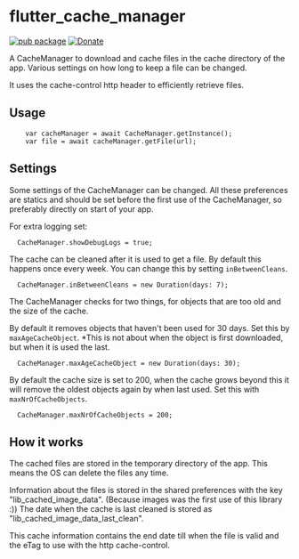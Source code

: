 # flutter_cache_manager

[![pub package](https://img.shields.io/pub/v/flutter_cache_manager.svg)](https://pub.dartlang.org/packages/flutter_cache_manager)
[![Donate](https://img.shields.io/badge/Donate-PayPal-green.svg)](https://www.paypal.me/renefloor)

A CacheManager to download and cache files in the cache directory of the app. Various settings on how long to keep a file can be changed.

It uses the cache-control http header to efficiently retrieve files.

## Usage

```
    var cacheManager = await CacheManager.getInstance();
    var file = await cacheManager.getFile(url);
```


## Settings
Some settings of the CacheManager can be changed.
All these preferences are statics and should be set before the first use of the CacheManager, so preferably directly on start of your app.

For extra logging set:
```
  CacheManager.showDebugLogs = true;
```

The cache can be cleaned after it is used to get a file. By default this happens once every week. You can change this by setting `inBetweenCleans`. 
```
  CacheManager.inBetweenCleans = new Duration(days: 7);
```

The CacheManager checks for two things, for objects that are too old and the size of the cache.

By default it removes objects that haven't been used for 30 days. Set this by `maxAgeCacheObject`. *This is not about when the object is first downloaded, but when it is used the last.
```
  CacheManager.maxAgeCacheObject = new Duration(days: 30);
```

By default the cache size is set to 200, when the cache grows beyond this it will remove the oldest objects again by when last used. Set this with `maxNrOfCacheObjects`.
```
  CacheManager.maxNrOfCacheObjects = 200;
```

## How it works
The cached files are stored in the temporary directory of the app. This means the OS can delete the files any time.

Information about the files is stored in the shared preferences with the key "lib_cached_image_data". (Because images was the first use of this library :)) The date when the cache is last cleaned is stored as "lib_cached_image_data_last_clean".

This cache information contains the end date till when the file is valid and the eTag to use with the http cache-control.
